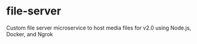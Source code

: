 # file-server
Custom file server microservice to host media files for v2.0 using Node.js, Docker, and Ngrok 
